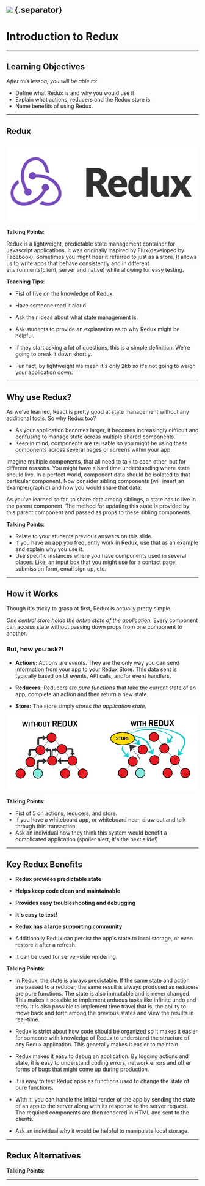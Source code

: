 ## ![](https://s3.amazonaws.com/python-ga/images/GA_Cog_Medium_White_RGB.png) {.separator}
<h1>Introduction to Redux</h1>

---

## Learning Objectives

*After this lesson, you will be able to:*

* Define what Redux is and why you would use it
* Explain what actions, reducers and the Redux store is.
* Name benefits of using Redux.

---

## Redux

![logo](assets/redux-logo.png)


<aside class="notes">

**Talking Points**:

Redux is a lightweight, predictable state management container for Javascript applications. It was originally inspired by Flux(developed by Facebook). Sometimes you might hear it referred to just as a store. It allows us to write apps that behave consistently and in different environments(client, server and native) while allowing for easy testing.

**Teaching Tips**:

* Fist of five on the knowledge of Redux.
* Have someone read it aloud.
* Ask their ideas about what state management is.
* Ask students to provide an explanation as to why Redux might be helpful.

* If they start asking a lot of questions, this is a simple definition. We're going to break it down shortly.

* Fun fact, by lightweight we mean it's only 2kb so it's not going to weigh your application down.

</aside>

---

## Why use Redux?

As we've learned, React is pretty good at state management without any additional tools. So why Redux too?

*  As your application becomes larger, it becomes increasingly difficult and confusing to manage state across multiple shared components.
*  Keep in mind, components are reusable so you might be using these components across several pages or screens within your app.

Imagine multiple components, that all need to talk to each other, but for different reasons. You might have a hard time understanding where state should live. In a perfect world, component data should be isolated to that particular component. Now consider sibling components (will insert an example/graphic) and how you would share that data.

As you've learned so far, to share data among siblings, a state has to live in the parent component. The method for updating this state is provided by this parent component and passed as props to these sibling components.

<aside class="notes">

**Talking Points**:

* Relate to your students previous answers on this slide.
* If you have an app you frequently work in Redux, use that as an example and explain why you use it.
* Use specific instances where you have components used in several places. Like, an input box that you might use for a contact page, submission form, email sign up, etc.

</aside>

---

## How it Works

Though it's tricky to grasp at first, Redux is actually pretty simple.

_One central store holds the entire state of the application._ Every component can access state without passing down props from one component to another.

### But, how you ask?!

* **Actions:** Actions are _events_. They are the only way you can send information from your app to your Redux Store. This data sent is typically based on UI events, API calls, and/or event handlers.

* **Reducers:** Reducers are _pure functions_ that take the current state of an app, complete an action and then return a new state.

* **Store:** The store simply _stores the application state_.

![logo](assets/with-without-redux.png)

<aside class="notes">

**Talking Points**:

* Fist of 5 on actions, reducers, and store.
* If you have a whiteboard app, or whiteboard near, draw out and talk through this transaction.
* Ask an individual how they think this system would benefit a complicated application (spoiler alert, it's the next slide!)

</aside>

---

## Key Redux Benefits

* **Redux provides predictable state**

* **Helps keep code clean and maintainable**

* **Provides easy troubleshooting and debugging**

* **It's easy to test!**

* **Redux has a large supporting community**

* Additionally Redux can persist the app's state to local storage, or even restore it after a refresh.

* It can be used for server-side rendering.

<aside class="notes">

**Talking Points**:

* In Redux, the state is always predictable. If the same state and action are passed to a reducer, the same result is always produced as reducers are pure functions. The state is also immutable and is never changed. This makes it possible to implement arduous tasks like infinite undo and redo. It is also possible to implement time travel that is, the ability to move back and forth among the previous states and view the results in real-time.

* Redux is strict about how code should be organized so it makes it easier for someone with knowledge of Redux to understand the structure of any Redux application. This generally makes it easier to maintain.

* Redux makes it easy to debug an application. By logging actions and state, it is easy to understand coding errors, network errors and other forms of bugs that might come up during production.

* It is easy to test Redux apps as functions used to change the state of pure functions.

* With it, you can handle the initial render of the app by sending the state of an app to the server along with its response to the server request. The required components are then rendered in HTML and sent to the clients.

* Ask an individual why it would be helpful to manipulate local storage.

</aside>

---


## Redux Alternatives

<aside class="notes">

**Talking Points**:


</aside>

---
